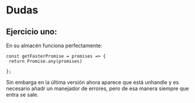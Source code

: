 # Dudas     
## Ejercicio uno:  

En su almacén funciona perfectamente:  

```
const getFasterPromise = promises => {
 return Promise.any(promises)
    
};
```


Sin embarga en la última versión ahora aparece que está unhandle y es necesario añadr un manejador de errores, pero de esa manera siempre que entra se sale.   